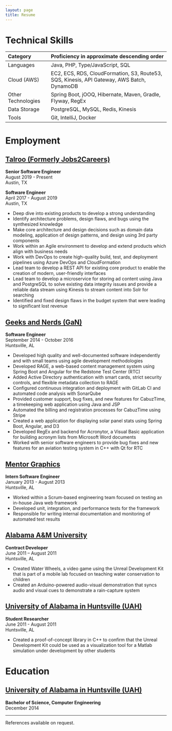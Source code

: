 ```yaml
---
layout: page
title: Resume
---
```


# Technical Skills

| Category           | Proficiency in approximate descending order                                                |
| :----------------- | :----------------------------------------------------------------------------------------- |
| Languages          | Java, PHP, Type/JavaScript, SQL                                                            |
| Cloud (AWS)        | EC2, ECS, RDS, CloudFormation, S3, Route53, SQS, Kinesis, API Gateway, AWS Batch, DynamoDB | 
| Other Technologies | Spring Boot, jOOQ, Hibernate, Maven, Gradle, Flyway, RegEx                                 |
| Data Storage       | PostgreSQL, MySQL, Redis, Kinesis                                                    |
| Tools              | Git, IntelliJ, Docker                                                                      |

# Employment

## [Talroo (Formerly Jobs2Careers)](https://www.talroo.com/)

**Senior Software Engineer**<br/>
August 2019 - Present<br/>
Austin, TX

**Software Engineer**<br/>
April 2017 - August 2019<br/>
Austin, TX

* Deep dive into existing products to develop a strong understanding
* Identify architecture problems, design flaws, and bugs using the synthesized knowledge
* Make core architecture and design decisions such as domain data modeling, application of design patterns, and design using 3rd party components
* Work within an Agile environment to develop and extend products which align with business needs
* Work with DevOps to create high-quality build, test, and deployment pipelines using Azure DevOps and CloudFormation
* Lead team to develop a REST API for existing core product to enable the creation of modern, user-friendly interfaces
* Lead team to develop a microservice for storing ad content using Java and PostgreSQL to solve existing data integrity issues and provide a reliable data stream using Kinesis to stream content into Solr for searching
* Identified and fixed design flaws in the budget system that were leading to significant lost revenue

## [Geeks and Nerds (GaN)](https://www.geeksandnerds.com/)

**Software Engineer**<br/>
September 2014 - October 2016<br/>
Huntsville, AL

* Developed high quality and well-documented software independently and with small teams using agile development methodologies
* Developed RAGE, a web-based content management system using Spring Boot and Angular for the Redstone Test Center (RTC)
* Added Active Directory authentication with smart cards, strict security controls, and flexible metadata collection to RAGE
* Configured continuous integration and deployment with GitLab CI and automated code analysis with SonarQube
* Provided customer support, bug fixes, and new features for CabuzTime, a timekeeping web application using Java and JSP
* Automated the billing and registration processes for CabuzTime using Stripe
* Created a web application for displaying solar panel stats using Spring Boot, Angular, and D3
* Developed RegEx and backend for Acronytor, a Visual Basic application for building acronym lists from Microsoft Word documents
* Worked with senior software engineers to provide bug fixes and new features for an aviation testing system in C++ with Qt for RTC

## [Mentor Graphics](https://www.mentor.com/)

**Intern Software Engineer**<br/>
January 2013 - August 2013<br/>
Huntsville, AL

* Worked within a Scrum-based engineering team focused on testing an in-house Java web framework
* Developed unit, integration, and performance tests for the framework
* Responsible for writing internal documentation and monitoring of automated test results

## [Alabama A&M University](https://www.aamu.edu/)

**Contract Developer**<br/>
June 2011 – August 2011<br/>
Huntsville, AL

* Created Water Wheels, a video game using the Unreal Development Kit that is part of a mobile lab focused on teaching water conservation to children
* Created an Arduino-powered audio-visual demonstration that syncs audio and visual cues to demonstrate a rain-capture system

## [University of Alabama in Huntsville (UAH)](https://www.uah.edu/)

**Student Researcher**<br/>
June 2011 - August 2011<br/>
Huntsville, AL

* Created a proof-of-concept library in C++ to confirm that the Unreal Development Kit could be used as a visualization tool for a Matlab simulation under development by other students

# Education

## [University of Alabama in Huntsville (UAH)](https://www.uah.edu/)

**Bachelor of Science, Computer Engineering**<br/>
December 2014

---

References available on request.